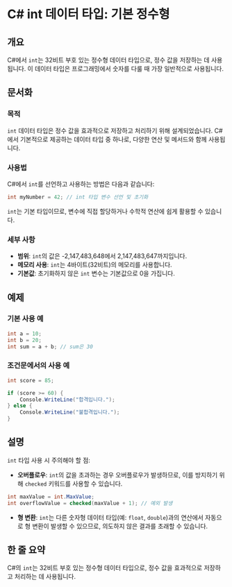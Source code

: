 <!--
Meta Description: # C# int 데이터 타입: 기본 정수형 ## 개요 C#에서 `int`는 32비트 부호 있는 정수형 데이터 타입으로, 정수 값을 저장하는 데 사용됩니다. 이 데이터 타입은 프로그래밍에서 숫자를 다룰 때 가장 일반적으로 사용됩니다. ## 문서화 ### 목적 `int` ...
Meta Keywords: int, 데이터, 사용됩니다, csharp, 정수형
-->

# C# int 데이터 타입: 기본 정수형 

## 개요
C#에서 `int`는 32비트 부호 있는 정수형 데이터 타입으로, 정수 값을 저장하는 데 사용됩니다. 이 데이터 타입은 프로그래밍에서 숫자를 다룰 때 가장 일반적으로 사용됩니다.

## 문서화
### 목적
`int` 데이터 타입은 정수 값을 효과적으로 저장하고 처리하기 위해 설계되었습니다. C#에서 기본적으로 제공하는 데이터 타입 중 하나로, 다양한 연산 및 메서드와 함께 사용됩니다.

### 사용법
C#에서 `int`를 선언하고 사용하는 방법은 다음과 같습니다:

```csharp
int myNumber = 42; // int 타입 변수 선언 및 초기화
```

`int`는 기본 타입이므로, 변수에 직접 할당하거나 수학적 연산에 쉽게 활용할 수 있습니다.

### 세부 사항
- **범위**: `int`의 값은 -2,147,483,648에서 2,147,483,647까지입니다.
- **메모리 사용**: `int`는 4바이트(32비트)의 메모리를 사용합니다.
- **기본값**: 초기화하지 않은 `int` 변수는 기본값으로 0을 가집니다.

## 예제
### 기본 사용 예
```csharp
int a = 10;
int b = 20;
int sum = a + b; // sum은 30
```

### 조건문에서의 사용 예
```csharp
int score = 85;

if (score >= 60) {
    Console.WriteLine("합격입니다.");
} else {
    Console.WriteLine("불합격입니다.");
}
```

## 설명
`int` 타입 사용 시 주의해야 할 점:
- **오버플로우**: `int`의 값을 초과하는 경우 오버플로우가 발생하므로, 이를 방지하기 위해 `checked` 키워드를 사용할 수 있습니다.
  
```csharp
int maxValue = int.MaxValue;
int overflowValue = checked(maxValue + 1); // 예외 발생
```

- **형 변환**: `int`는 다른 숫자형 데이터 타입(예: `float`, `double`)과의 연산에서 자동으로 형 변환이 발생할 수 있으므로, 의도하지 않은 결과를 초래할 수 있습니다.

## 한 줄 요약
C#의 `int`는 32비트 부호 있는 정수형 데이터 타입으로, 정수 값을 효과적으로 저장하고 처리하는 데 사용됩니다.